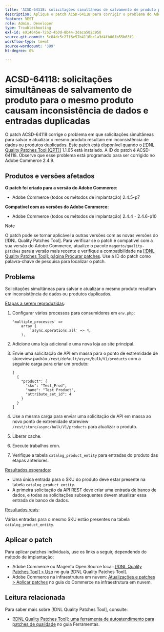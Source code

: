 ```yaml
---
title: 'ACSD-64118: solicitações simultâneas de salvamento de produto para o mesmo produto causam inconsistência de dados e entradas duplicadas'
description: Aplique o patch ACSD-64118 para corrigir o problema do Adobe Commerce em que solicitações simultâneas para salvar e atualizar o mesmo produto resultam em inconsistência de dados ou produtos duplicados.
feature: REST
role: Admin, Developer
type: Troubleshooting
exl-id: e014645e-72b2-4b3d-8b44-3daca502c950
source-git-commit: 5c84dc5c27f6e57b4116bc1a3d4fb001b55b63f1
workflow-type: tm+mt
source-wordcount: '399'
ht-degree: 0%

---
```


# ACSD-64118: solicitações simultâneas de salvamento de produto para o mesmo produto causam inconsistência de dados e entradas duplicadas

O patch ACSD-64118 corrige o problema em que solicitações simultâneas para salvar e atualizar o mesmo produto resultam em inconsistência de dados ou produtos duplicados. Este patch está disponível quando o [[!DNL Quality Patches Tool (QPT)]](/help/tools/quality-patches-tool/quality-patches-tool-to-self-serve-quality-patches.md) 1.1.65 está instalado. A ID do patch é ACSD-64118. Observe que esse problema está programado para ser corrigido no Adobe Commerce 2.4.9.

## Produtos e versões afetados

**O patch foi criado para a versão do Adobe Commerce:**

* Adobe Commerce (todos os métodos de implantação) 2.4.5-p7

**Compatível com as versões do Adobe Commerce:**

* Adobe Commerce (todos os métodos de implantação) 2.4.4 - 2.4.6-p10

>[!NOTE]
>
>O patch pode se tornar aplicável a outras versões com as novas versões do [!DNL Quality Patches Tool]. Para verificar se o patch é compatível com a sua versão do Adobe Commerce, atualize o pacote `magento/quality-patches` para a versão mais recente e verifique a compatibilidade na [[!DNL Quality Patches Tool]: página Procurar patches](https://experienceleague.adobe.com/tools/commerce-quality-patches/index.html). Use a ID do patch como palavra-chave de pesquisa para localizar o patch.

## Problema

Solicitações simultâneas para salvar e atualizar o mesmo produto resultam em inconsistência de dados ou produtos duplicados.

<u>Etapas a serem reproduzidas</u>:

1. Configurar vários processos para consumidores em `env.php`:

   ```
   'multiple_processes' =>
       array (
           'async.operations.all' => 4,
       ),
   ```

1. Adicione uma loja adicional e uma nova loja ao site principal.
1. Envie uma solicitação de API em massa para o ponto de extremidade de storeview padrão `/rest/default/async/bulk/V1/products` com a seguinte carga para criar um produto:

   ```
   [
     {
       "product": {
         "sku": "Test_Prod",
         "name": "Test Product",
         "attribute_set_id": 4
       }
     }
   ]
   ```

1. Use a mesma carga para enviar uma solicitação de API em massa ao novo ponto de extremidade storeview `/rest/store/async/bulk/V1/products` para atualizar o produto.
1. Liberar cache.
1. Execute trabalhos cron.
1. Verifique a tabela `catalog_product_entity` para entradas do produto das etapas anteriores.

<u>Resultados esperados</u>:

* Uma única entrada para o SKU do produto deve estar presente na tabela `catalog_product_entity`.
* A primeira solicitação da API REST deve criar uma entrada de banco de dados, e todas as solicitações subsequentes devem atualizar essa entrada de banco de dados.

<u>Resultados reais</u>:

Várias entradas para o mesmo SKU estão presentes na tabela `catalog_product_entity`.

## Aplicar o patch

Para aplicar patches individuais, use os links a seguir, dependendo do método de implantação:

* Adobe Commerce ou Magento Open Source local: [[!DNL Quality Patches Tool] > Uso](/help/tools/quality-patches-tool/usage.md) no guia [!DNL Quality Patches Tool].
* Adobe Commerce na infraestrutura em nuvem: [Atualizações e patches > Aplicar patches](https://experienceleague.adobe.com/docs/commerce-cloud-service/user-guide/develop/upgrade/apply-patches.html) no guia do Commerce na infraestrutura em nuvem.

## Leitura relacionada

Para saber mais sobre [!DNL Quality Patches Tool], consulte:

* [[!DNL Quality Patches Tool]: uma ferramenta de autoatendimento para patches de qualidade](/help/tools/quality-patches-tool/quality-patches-tool-to-self-serve-quality-patches.md) no guia Ferramentas.
